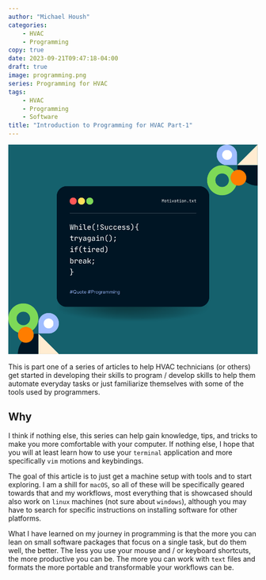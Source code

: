 ```yaml
---
author: "Michael Housh"
categories:
    - HVAC
    - Programming
copy: true
date: 2023-09-21T09:47:18-04:00
draft: true
image: programming.png
series: Programming for HVAC
tags:
    - HVAC
    - Programming
    - Software
title: "Introduction to Programming for HVAC Part-1"
---
```


![programming](programming.png)

This is part one of a series of articles to help HVAC technicians (or others) get
started in developing their skills to program / develop skills to help them automate
everyday tasks or just familiarize themselves with some of the tools used by programmers.

## Why

I think if nothing else, this series can help gain knowledge, tips, and tricks to make
you more comfortable with your computer. If nothing else, I hope that you will
at least learn how to use your `terminal` application and more specifically `vim` motions
and keybindings.

The goal of this article is to just get a machine setup with tools and to start exploring.
I am a shill for `macOS`, so all of these will be specifically geared
towards that and my workflows, most everything that is showcased should also work on `linux`
machines (not sure about `windows`), although you may have to search for specific instructions
on installing software for other platforms.

What I have learned on my journey in programming is that the more you can lean on small software
packages that focus on a single task, but do them well, the better.  The less you use your mouse and / or
keyboard shortcuts, the more productive you can be.  The more you can work with `text` files and formats
the more portable and transformable your workflows can be.



